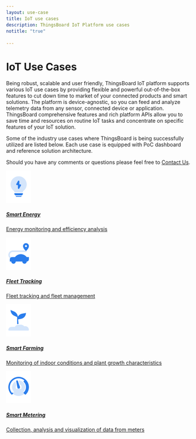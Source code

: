 ```yaml
---
layout: use-case
title: IoT use cases
description: ThingsBoard IoT Platform use cases
notitle: "true"

---
```


<h1 class="usecase-title">IoT Use Cases</h1>

Being robust, scalable and user friendly, ThingsBoard IoT platform supports various IoT use cases by providing flexible and powerful out-of-the-box features to cut down time to market of your connected products and smart solutions. The platform is device-agnostic, so you can feed and analyze telemetry data from any sensor, connected device or application. ThingsBoard comprehensive features and rich platform APIs allow you to save time and resources on routine IoT tasks and concentrate on specific features of your IoT solution.

Some of the industry use cases where ThingsBoard is being successfully utilized are listed below. Each use case is equipped with PoC dashboard and reference solution architecture.

Should you have any comments or questions please feel free to [Contact Us](/docs/contact-us/).

<div class="usecase-cards">
    <a style="background-image: url(/images/usecases/smart-energy/se1.png);" href="/smart-energy/" class="card">
        <div>
            <img src="/images/case-eng-icon.svg">
            <h5 class="title">Smart Energy</h5>
            <p>Energy monitoring and efficiency analysis</p>
        </div>
    </a>
    <a style="background-image: url(/images/usecases/fleet-tracking/ft3.png);" href="/fleet-tracking/" class="card dark">
        <div>
            <img src="/images/case-trk-icon.svg">
            <h5 class="title">Fleet Tracking</h5>
            <p>Fleet tracking and fleet management</p>
        </div>    
    </a>
    <a style="background-image: url(/images/usecases/smart-farming/sf3.png);" href="/smart-farming/" class="card dark">
        <div>
            <img src="/images/case-fam-icon.svg">
            <h5 class="title">Smart Farming</h5>
            <p>Monitoring of indoor conditions and plant growth characteristics</p>
        </div>
    </a>   
    <a style="background-image: url(/images/usecases/smart-metering/sm1.png);" href="/smart-metering/" class="card">
        <div>
            <img src="/images/case-met-icon.svg">
            <h5 class="title">Smart Metering</h5>
            <p>Collection, analysis and visualization of data from meters</p>
        </div>
    </a>
</div>
